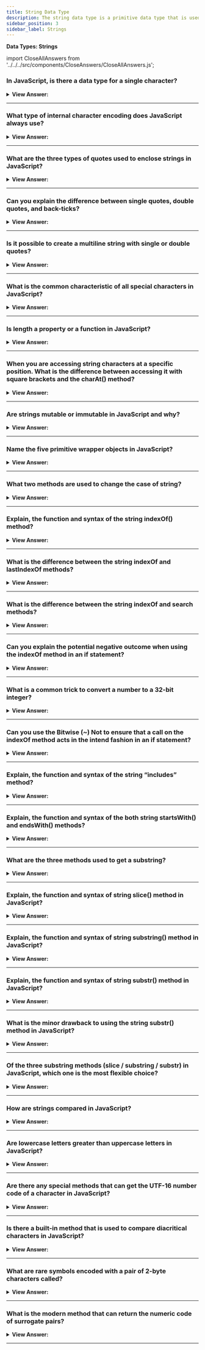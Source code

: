 ```yaml
---
title: String Data Type
description: The string data type is a primitive data type that is used to represent text.
sidebar_position: 3
sidebar_label: Strings
---
```


**Data Types: Strings**

import CloseAllAnswers from '../../../src/components/CloseAnswers/CloseAllAnswers.js';

<CloseAllAnswers />

### In JavaScript, is there a data type for a single character?

<details>
  <summary><strong>View Answer:</strong></summary>
  <div>
  <div><strong>Interview Response:</strong> No, JavaScript represents all text as a string. There is no separate type for a single character.
</div>
  </div>
</details>

---

### What type of internal character encoding does JavaScript always use?

<details>
  <summary><strong>View Answer:</strong></summary>
  <div>
  <div><strong>Interview Response:</strong> The internal format for strings is always UTF-16, it is not tied to the page encoding.
</div>
  </div>
</details>

---

### What are the three types of quotes used to enclose strings in JavaScript?

<details>
  <summary><strong>View Answer:</strong></summary>
  <div>
  <div><strong>Interview Response:</strong> Strings can be enclosed within either single quotes, double quotes or back-ticks.
</div><br />
  <div><strong className="codeExample">Code Example:</strong><br /><br />

  <div></div>

```js
let single = 'single-quoted';
let double = 'double-quoted';

let backticks = `backticks`;
```

  </div>
  </div>
</details>

---

### Can you explain the difference between single quotes, double quotes, and back-ticks?

<details>
  <summary><strong>View Answer:</strong></summary>
  <div>
  <div><strong>Interview Response:</strong> Single and double quotes are essentially the same.</div><br />
  <div><strong>Technical Response:</strong> Single and double quotes are essentially the same. Back-ticks, however, allow us to embed any expression into the string, by wrapping it in $&#123;…&#125; . Another advantage of using back-ticks is that they allow a string to span multiple lines.<br /><br />
  </div><br />
  <div><strong className="codeExample">Code Example:</strong><br /><br />

  <div></div>

```js
function sum(a, b) {
  return a + b;
}

alert(`1 + 2 = ${sum(1, 2)}.`); // 1 + 2 = 3.

// spanning multiple lines

let guestList = `Guests:
 * John
 * Pete
 * Mary
`;

alert(guestList); // a list of guests, multiple lines

// this will result in an error with single or double quotes

let guestList = "Guests: // Error: Unexpected token ILLEGAL
  * John";

```

  </div>
  </div>
</details>

---

### Is it possible to create a multiline string with single or double quotes?

<details>
  <summary><strong>View Answer:</strong></summary>
  <div>
  <div><strong>Interview Response:</strong> We can create multi-line strings using the new line character for line breaks. The best approach is to use backticks for ease of use.</div><br />
  <div><strong>Technical Response:</strong> Yes, it is still possible to create multiline strings with single and double quotes by using a so-called “newline character”, written as \n, which denotes a line break.<br />
  </div><br />
  <div><strong className="codeExample">Code Example:</strong><br /><br />

  <div></div>

```js
let guestList = 'Guests:\n * John\n * Pete\n * Mary';

alert(guestList); // a multiline list of guests

//////////////////////////////////////////////

// Example, these two lines are equal, just written differently:

let str1 = 'Hello\nWorld'; // two lines using a "newline symbol"

// two lines using a normal newline and backticks
let str2 = `Hello
World`;

alert(str1 == str2); // true
```

  </div>
  </div>
</details>

---

### What is the common characteristic of all special characters in JavaScript?

<details>
  <summary><strong>View Answer:</strong></summary>
  <div>
  <div><strong>Interview Response:</strong> All special characters should start with a backslash character known as the escape character.</div><br />
  <div><strong>Technical Response:</strong> All special characters start with a backslash character \. It is also called an “escape character”. We might also use it if we wanted to insert a quote into the string.<br />
  </div><br />
  <div><strong className="codeExample">Code Example:</strong><br /><br />

  <div></div>

```js
alert("I'm the Walrus!"); // I'm the Walrus!

// Ways to avoid the need to prepend the inner quote

alert(`I'm the Walrus!`); // I'm the Walrus!

// Example if you need to show the backslash...

alert(`The backslash: \\`); // The backslash: \
```

  </div>
  </div>
</details>

---

### Is length a property or a function in JavaScript?

<details>
  <summary><strong>View Answer:</strong></summary>
  <div>
  <div><strong>Interview Response:</strong> It is a property that returns the length of string or an array.</div><br />
  <div><strong>Technical Response:</strong> In JavaScript, length is a property and will result in an error if you try to invoke it as a function. People with a background in some other languages sometimes mistype by calling str.length() instead of just str.length. Length is a numeric property, and it is not necessary to add the parentheses.<br />
  </div><br />
  <div><strong className="codeExample">Code Example:</strong><br /><br />

  <div></div>

```js
alert(`Hello`.length); // 5
```

  </div>
  </div>
</details>

---

### When you are accessing string characters at a specific position. What is the difference between accessing it with square brackets and the charAt() method?

<details>
  <summary><strong>View Answer:</strong></summary>
  <div>
  <div><strong>Interview Response:</strong> Square brackets returns undefined and charAt will return a string.</div><br />
  <div><strong>Technical Response:</strong> The square brackets are a modern way of getting a character, while charAt exists mostly for historical reasons. The only difference between them is that if no character is found, [] returns undefined, and charAt returns an empty string.<br /><br />
  </div><br />
  <div><strong className="codeExample">Code Example:</strong><br /><br />

  <div></div>

```js
let str = `Hello`;

alert(str[1000]); // undefined
alert(str.charAt(1000)); // '' (an empty string)

// We can also iterate over characters using for..of:

for (let char of 'Hello') {
  alert(char); // H,e,l,l,o (char becomes "H", then "e", then "l" etc)
}
```

  </div>
  </div>
</details>

---

### Are strings mutable or immutable in JavaScript and why?

<details>
  <summary><strong>View Answer:</strong></summary>
  <div>
  <div><strong>Interview Response:</strong> Strings are primitive values making the immutable.</div><br />
  <div><strong>Technical Response:</strong> Strings are immutable in JavaScript and cannot be changed because they are primitive values. It is important not to confuse a primitive itself with a variable assigned a primitive value. The variable may be reassigned a new value, but the existing value cannot be changed in the ways that objects, arrays, and functions can be altered.<br />
  </div><br />
  <div><strong className="codeExample">Code Example:</strong><br /><br />

  <div></div>

```js
// Using a string method doesn't mutate the string
var bar = 'baz';
console.log(bar); // baz
bar.toUpperCase();
console.log(bar); // baz

// Using an array method mutates the array
var foo = [];
console.log(foo); // []
foo.push('plugh');
console.log(foo); // ["plugh"]

// Assignment gives the primitive a new (not a mutated) value
bar = bar.toUpperCase(); // BAZ
```

  </div>
  </div>
</details>

---

### Name the five primitive wrapper objects in JavaScript?

<details>
  <summary><strong>View Answer:</strong></summary>
  <div>
  <div><strong>Interview Response:</strong> String, Symbol, BigInt, Boolean, and Number primitive wrapper objects.</div><br />
  <div><strong>Technical Response:</strong> Except for null and undefined, all primitive values have object equivalents that wrap around the primitive values. The five wrapper objects include string, number, bigint, Boolean, and symbol primitive wrapper objects.<br /><br />
  </div>
  </div>
</details>

---

### What two methods are used to change the case of string?

<details>
  <summary><strong>View Answer:</strong></summary>
  <div>
  <div><strong>Interview Response:</strong> The toLowerCase and toUpperCase methods.</div><br />
  <div><strong>Technical Response:</strong> There are two methods commonly used to change the case of a string. They include the toLowerCase() and toUpperCase() methods.<br />
  </div><br />
  <div><strong className="codeExample">Code Example:</strong><br /><br />

  <div></div>

```js
alert('Interface'.toUpperCase()); // INTERFACE
alert('Interface'.toLowerCase()); // interface

// Or, if we want a single character lower cased

alert('Interface'[0].toLowerCase()); // 'i'
```

  </div>
  </div>
</details>

---

### Explain, the function and syntax of the string indexOf() method?

<details>
  <summary><strong>View Answer:</strong></summary>
  <div>
  <div><strong>Interview Response:</strong> The string indexOf() method looks for the substring within a string, starting from the given position pos, and returns the position where the match was found or -1 if nothing can be found. The optional second parameter allows us to start searching from a given position. Otherwise, it defaults to the zero-index position.
</div><br />
  <div><strong className="codeExample">Code Example:</strong><br /><br />

  <div></div>

```js
let str = 'Widget with id';

alert(str.indexOf('Widget')); // 0, because 'Widget' is found at the beginning
alert(str.indexOf('widget')); // -1, not found, the search is case-sensitive

alert(str.indexOf('id')); // 1, "id" is found at position 1 (..idget with id)

// Running indexOf in a LOOP

let str = 'As sly as a fox, as strong as an ox';

let target = 'as'; // let's look for it

let pos = 0;
while (true) {
  let foundPos = str.indexOf(target, pos);
  if (foundPos == -1) break;

  alert(`Found at ${foundPos}`);
  pos = foundPos + 1; // continue the search from the next position
}
```

:::note

The indexOf() method cannot take powerful search values (regular expressions) like the search method. It should be noted, the indexOf search is case-sensitive.

:::

  </div>
  </div>
</details>

---

### What is the difference between the string indexOf and lastIndexOf methods?

<details>
  <summary><strong>View Answer:</strong></summary>
  <div>
  <div><strong>Interview Response:</strong> The most notable difference between indexOf and lastIndexOf methods is that lastIndexOf starts at the end of the value being evaluated to the front. It lists the occurrences in reverse order.
</div><br />
  <div><strong className="codeExample">Code Example:</strong> lastIndexOf()<br /><br />

  <div></div>

```js
const paragraph =
  'The quick brown fox jumps over the lazy dog. If the dog barked, was it really lazy?';

const searchTerm = 'dog';

console.log(
  `The index of the first "${searchTerm}" from the end is ${paragraph.lastIndexOf(
    searchTerm
  )}`
);
// expected output: "The index of the first "dog" from the end is 52"
```

  </div>
  </div>
</details>

---

### What is the difference between the string indexOf and search methods?

<details>
  <summary><strong>View Answer:</strong></summary>
  <div>
  <div><strong>Interview Response:</strong> The search method cannot take a second start position argument, but it does accept regular expressions. The indexOf method does not accept regular expressions.</div><br />
  <div><strong>Technical Response:</strong> Although, indexOf and search methods are similar. They are not equal and have some notable differences. The search() method cannot take a second start position argument, but it does accept regular expressions. The indexOf() method cannot take powerful search values (regular expressions).<br /><br />
  </div>
  </div>
</details>

---

### Can you explain the potential negative outcome when using the indexOf method in an if statement?

<details>
  <summary><strong>View Answer:</strong></summary>
  <div>
  <div><strong>Interview Response:</strong> Returning a zero-index value in an if statement can result in false zero value. The if statement will erroneously return false based in the index zero value.</div><br />
  <div><strong>Technical Response:</strong> The potential negative outcome is relative to returning zero as the index occurrence. The if statement will not work properly and return a false zero value. This is a bit of inconvenience and can be fixed using an extended value check on the zero value!<br />
  </div><br />
  <div><strong className="codeExample">Code Example:</strong><br /><br />

  <div></div>

```js
let str = 'Widget with id';

if (str.indexOf('Widget')) {
  alert('We found it'); // doesn't work!
}

// Quick Fix: Use a -1 check

let str = 'Widget with id';

if (str.indexOf('Widget') != -1) {
  alert('We found it'); // works now!
}
```

  </div>
  </div>
</details>

---

### What is a common trick to convert a number to a 32-bit integer?

<details>
  <summary><strong>View Answer:</strong></summary>
  <div>
  <div><strong>Interview Response:</strong> The bitwise NOT ~ operator can be used to convert a number to a 32-bit integer, it removes the decimal part if they exist, and then reverses all bits in its binary representation.</div><br />
  <div><strong>Technical Response:</strong> One of the old tricks used here is the bitwise NOT ~ operator. It converts the number to a 32-bit integer (removes the decimal part if exists) and then reverses all bits in its binary representation. In practice, that means a simple thing: for 32-bit integers ~n equals -(n+1).<br />
  </div><br />
  <div><strong className="codeExample">Code Example:</strong><br /><br />

  <div></div>

```js
alert(~2); // -3, the same as -(2+1)
alert(~1); // -2, the same as -(1+1)
alert(~0); // -1, the same as -(0+1)
alert(~-1); // 0, the same as -(-1+1)
```

  </div>
  </div>
</details>

---

### Can you use the Bitwise (~) Not to ensure that a call on the indexOf method acts in the intend fashion in an if statement?

<details>
  <summary><strong>View Answer:</strong></summary>
  <div>
  <div><strong>Interview Response:</strong> Yes, the bitwise not operator ensures that any occurrence at the zero-index returns true if that is the intended result, because a result of zero in an if statement returns false and the if statement will not work.
</div><br />
  <div><strong className="codeExample">Code Example:</strong><br /><br />

  <div></div>

```js
let str = 'Widget';

if (~str.indexOf('Widget')) {
  alert('Found it!'); // works
}
```

  </div>
  </div>
</details>

---

### Explain, the function and syntax of the string “includes” method?

<details>
  <summary><strong>View Answer:</strong></summary>
  <div>
  <div><strong>Interview Response:</strong> The string “includes” method tests for a match of given value within a string. If a match is found it returns true, otherwise it returns false. The syntax provides an additional argument that specifies an index position where the search will start.
</div><br />
  <div><strong className="codeExample">Code Example:</strong><br /><br />

  <div></div>

```js
alert('Widget with id'.includes('Widget')); // true

alert('Hello'.includes('Bye')); // false

// The optional second argument:

alert('Widget'.includes('id')); // true
alert('Widget'.includes('id', 3)); // false, from position 3 there is no "id"
```

:::note

The includes() method is case sensitive.

:::

  </div>
  </div>
</details>

---

### Explain, the function and syntax of the both string startsWith() and endsWith() methods?

<details>
  <summary><strong>View Answer:</strong></summary>
  <div>
  <div><strong>Interview Response:</strong> The methods str.startsWith and str.endsWith do exactly what they say.<br /><br />
  The startsWith() method determines whether a string begins with the characters of a specified string. This method returns true if the string begins with the characters, and false if not. The startsWith() method accepts two arguments search value and start position. By default the start position is set to zero (0).<br /><br />
  The endsWith() method determines whether a string ends with the characters of a specified string. This method returns true if the string ends with the characters, and false if not. The endsWith() method accepts two arguments search value and length. If omitted, the default value is the length of the string.
  <br />
</div><br />
  <div><strong className="codeExample">Code Example:</strong><br /><br />

  <div></div>

```js
// startsWith() Method
var str1 = 'Hello world, welcome to the universe.';
var n = str1.startsWith('world', 6);
console.log(n); // returns true

// endsWith() Method
var str2 = 'Hello world, welcome to the universe.';
var o = str2.endsWith('world', 11);
console.log(o); // returns true
```

:::note

Both the startsWith() and endsWith() methods are case sensitive.

:::

  </div>
  </div>
</details>

---

### What are the three methods used to get a substring?

<details>
  <summary><strong>View Answer:</strong></summary>
  <div>
  <div><strong>Interview Response:</strong> - substring, substr and slice methods.</div><br />
  <div><strong>Technical Response:</strong> There are 3 methods in JavaScript to get a substring including the substring, substr and slice methods.<br /><br />
  </div>
  </div>
</details>

---

### Explain, the function and syntax of string slice() method in JavaScript?

<details>
  <summary><strong>View Answer:</strong></summary>
  <div>
  <div><strong>Interview Response:</strong> The string slice() method returns part of string from the starting point to (but not including) the end. It accepts two arguments including the start (required) and end points. If there is no second argument, then slice goes till the end of the string. You can use a negative number to select from the end of the string.
</div><br />
  <div><strong className="codeExample">Code Example:</strong><br /><br />

  <div></div>

```js
let str = 'stringify';
alert(str.slice(0, 5)); // 'strin', the substring from 0 to 5 (not including 5)
alert(str.slice(0, 1)); // 's', from 0 to 1, but not including 1, so only character at 0

let str = 'stringify';

// start at the 4th position from the right, end at the 1st from the right
alert(str.slice(-4, -1)); // 'gif'

let str = 'Hello world!';
alert(str.slice(-5)); // returns world!
```

  </div>
  </div>
</details>

---

### Explain, the function and syntax of string substring() method in JavaScript?

<details>
  <summary><strong>View Answer:</strong></summary>
  <div>
  <div><strong>Interview Response:</strong> The string substring() method returns the part of the string between start and end. It accepts two arguments including the start (required) and end points. This is almost the same as slice, but it allows start to be greater than end. If "start" is greater than "end", this method will swap the two arguments, meaning str.substring(1, 4) == str.substring(4, 1). Negative arguments are (unlike slice) not supported, they are treated as 0. The start position is required and the end point if omitted, it extracts the rest of the string.
</div><br />
  <div><strong className="codeExample">Code Example:</strong><br /><br />

<strong>Syntax: </strong> str.substring(start, end)<br /><br />

  <div></div>

```js
let str = 'stringify';

// these are same for substring
alert(str.substring(2, 6)); // "ring"
alert(str.substring(6, 2)); // "ring"

// ...but not for slice:
alert(str.slice(2, 6)); // "ring" (the same)
alert(str.slice(6, 2)); // "" (an empty string)
```

  </div>
  </div>
</details>

---

### Explain, the function and syntax of string substr() method in JavaScript?

<details>
  <summary><strong>View Answer:</strong></summary>
  <div>
  <div><strong>Interview Response:</strong> The substr() method extracts parts of a string, beginning at the character at the specified position, and returns the specified number of characters or length. To extract characters from the end of the string, use a negative start number (This does not work in IE 8 and earlier).
</div><br />
  <div><strong className="codeExample">Code Example:</strong><br /><br />

  <div></div>

```js
let str = 'stringify';
alert(str.substr(2, 4)); // 'ring', from the 2nd position get 4 characters

// The first argument may be negative, to count from the end:

let str = 'stringify';
alert(str.substr(-4, 2)); // 'gi', from the 4th position get 2 characters
```

:::note

The `substr()` method does not change the original string.

:::

  </div>
  </div>
</details>

---

### What is the minor drawback to using the string substr() method in JavaScript?

<details>
  <summary><strong>View Answer:</strong></summary>
  <div>
  <div><strong>Interview Response:</strong> The substr() method may not work in some non-browser environments. It is described not in the core JavaScript specification, but in Annex B, which covers browser-only features that exist mainly for historical reasons.
</div><br />
  <div><strong className="codeExample">Code Example:</strong><br /><br />

  <div></div>

```js
let str = 'stringify';
alert(str.substr(2, 4)); // 'ring', from the 2nd position get 4 characters

// The first argument may be negative, to count from the end:

let str = 'stringify';
alert(str.substr(-4, 2)); // 'gi', from the 4th position get 2 characters
```

:::note

The substr() method does not change the original string.

:::

  </div>
  </div>
</details>

---

### Of the three substring methods (slice / substring / substr) in JavaScript, which one is the most flexible choice?

<details>
  <summary><strong>View Answer:</strong></summary>
  <div>
  <div><strong>Interview Response:</strong> Of the three variants, slice is a little bit more flexible, it allows negative arguments and seems to be shorter to write. So, it is enough to remember solely slice of these three methods.
</div>
  </div>
</details>

---

### How are strings compared in JavaScript?

<details>
  <summary><strong>View Answer:</strong></summary>
  <div>
  <div><strong>Interview Response:</strong> JavaScript strings are compared character-by-character in alphabetical order. JavaScript also compares each character by their UTF-16 numeric code which can result in some odd outcomes.
</div>
  </div>
</details>

---

### Are lowercase letters greater than uppercase letters in JavaScript?

<details>
  <summary><strong>View Answer:</strong></summary>
  <div>
  <div><strong>Interview Response:</strong> Lowercase letters are greater than uppercase letters in JavaScript because they are compared by their UTF-16 numeric code.
</div><br />
  <div><strong className="codeExample">Code Example:</strong><br /><br />

  <div></div>

```js
alert('a' > 'Z'); // true a = 97, Z = 90, so 97 is greater than 90
```

  </div>
  </div>
</details>

---

### Are there any special methods that can get the UTF-16 number code of a character in JavaScript?

<details>
  <summary><strong>View Answer:</strong></summary>
  <div>
  <div><strong>Interview Response:</strong> We can use the charCodeAt and codePointAt methods to retrieve the UTF-16 numeric codes.</div><br />
  <div><strong>Technical Response:</strong> Yes, there are several special methods that can get the numeric code of a specific character. They include the charCodeAt and codePointAt methods. Notably, the codePointAt method may require a polyfill in older browsers.<br />
  </div><br />
  <div><strong className="codeExample">Code Example:</strong><br /><br />

  <div></div>

```js
// different case letters have different codes
alert('z'.codePointAt(0)); // numeric code: 122
alert('Z'.charCodeAt(0)); // numeric code: 90
```

  </div>
  </div>
</details>

---

### Is there a built-in method that is used to compare diacritical characters in JavaScript?

<details>
  <summary><strong>View Answer:</strong></summary>
  <div>
  <div><strong>Interview Response:</strong> Yes, the localeCompare method can be used to compare string values using diacritical characters.</div><br />
  <div><strong>Technical Response:</strong> Yes, the localeCompare method can be used to compare string values using diacritical characters. The outcome is proper sorting and filtering of string values. The call localeCompare returns an integer indicating whether a string is less, equal, or greater than comparative string according to the language rules. localCompare returns a negative number if the string is less than comparative string, returns a positive number if string is greater than comparative string, or returns 0 if they are equivalent.<br />
  </div><br />
  <div><strong className="codeExample">Code Example:</strong><br /><br />

  <div></div>

```js
alert('Österreich'.localeCompare('Zealand')); // -1
```

  </div>
  </div>
</details>

---

### What are rare symbols encoded with a pair of 2-byte characters called?

<details>
  <summary><strong>View Answer:</strong></summary>
  <div>
  <div><strong>Interview Response:</strong> Surrogate pairs because they have two 2-byte characters.</div><br />
  <div><strong>Technical Response:</strong> They are called surrogate pairs because they have two 2-byte characters versus a normal or frequently used character that has a single 2-byte character. Since JavaScript was created prior to the creation of surrogate pairs it was necessary to extend/encode rare symbols in two 2-byte form. The length of such rare symbols is 2.<br />
  </div><br />
  <div><strong className="codeExample">Code Example:</strong><br /><br />

  <div></div>

```js
alert('𝒳'.length); // 2, MATHEMATICAL SCRIPT CAPITAL X
alert('😂'.length); // 2, FACE WITH TEARS OF JOY
alert('𩷶'.length); // 2, a rare Chinese hieroglyph
```

  </div>
  </div>
</details>

---

### What is the modern method that can return the numeric code of surrogate pairs?

<details>
  <summary><strong>View Answer:</strong></summary>
  <div>
  <div><strong>Interview Response:</strong> The fromCodePoint and codePointAt methods that can retrieve and display the numeric code of surrogate pairs.
</div><br />
  <div><strong className="codeExample">Code Example:</strong><br /><br />

  <div></div>

```js
let str = '𝒳';

let surgPair = str.codePointAt(0);

console.log(surgPair); // returns 119987
```

  </div>
  </div>
</details>

---
